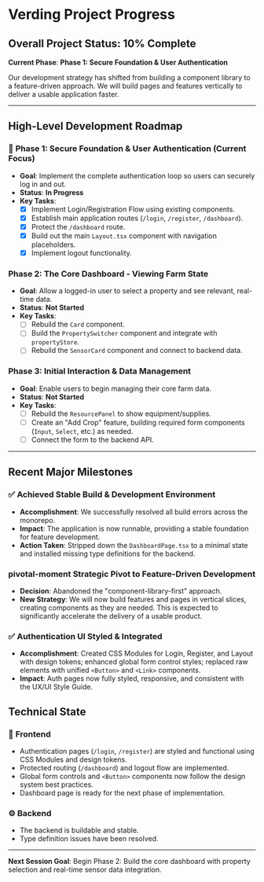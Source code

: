 # Verding Project Progress

## Overall Project Status: 10% Complete
**Current Phase**: **Phase 1: Secure Foundation & User Authentication**

Our development strategy has shifted from building a component library to a feature-driven approach. We will build pages and features vertically to deliver a usable application faster.

---

## High-Level Development Roadmap

### 🎯 **Phase 1: Secure Foundation & User Authentication (Current Focus)**
- **Goal**: Implement the complete authentication loop so users can securely log in and out.
- **Status**: **In Progress**
- **Key Tasks**:
    - [x] Implement Login/Registration Flow using existing components.
    - [x] Establish main application routes (`/login`, `/register`, `/dashboard`).
    - [x] Protect the `/dashboard` route.
    - [x] Build out the main `Layout.tsx` component with navigation placeholders.
    - [x] Implement logout functionality.

### **Phase 2: The Core Dashboard - Viewing Farm State**
- **Goal**: Allow a logged-in user to select a property and see relevant, real-time data.
- **Status**: **Not Started**
- **Key Tasks**:
    - [ ] Rebuild the `Card` component.
    - [ ] Build the `PropertySwitcher` component and integrate with `propertyStore`.
    - [ ] Rebuild the `SensorCard` component and connect to backend data.

### **Phase 3: Initial Interaction & Data Management**
- **Goal**: Enable users to begin managing their core farm data.
- **Status**: **Not Started**
- **Key Tasks**:
    - [ ] Rebuild the `ResourcePanel` to show equipment/supplies.
    - [ ] Create an "Add Crop" feature, building required form components (`Input`, `Select`, etc.) as needed.
    - [ ] Connect the form to the backend API.

---

## Recent Major Milestones

### ✅ **Achieved Stable Build & Development Environment**
- **Accomplishment**: We successfully resolved all build errors across the monorepo.
- **Impact**: The application is now runnable, providing a stable foundation for feature development.
- **Action Taken**: Stripped down the `DashboardPage.tsx` to a minimal state and installed missing type definitions for the backend.

###  pivotal-moment **Strategic Pivot to Feature-Driven Development**
- **Decision**: Abandoned the "component-library-first" approach.
- **New Strategy**: We will now build features and pages in vertical slices, creating components as they are needed. This is expected to significantly accelerate the delivery of a usable product.

### ✅ **Authentication UI Styled & Integrated**
- **Accomplishment**: Created CSS Modules for Login, Register, and Layout with design tokens; enhanced global form control styles; replaced raw elements with unified `<Button>` and `<Link>` components.
- **Impact**: Auth pages now fully styled, responsive, and consistent with the UX/UI Style Guide.

## Technical State

### 🔧 **Frontend**
- Authentication pages (`/login`, `/register`) are styled and functional using CSS Modules and design tokens.
- Protected routing (`/dashboard`) and logout flow are implemented.
- Global form controls and `<Button>` components now follow the design system best practices.
- Dashboard page is ready for the next phase of implementation.

### ⚙️ **Backend**
- The backend is buildable and stable.
- Type definition issues have been resolved.

---

**Next Session Goal**: Begin Phase 2: Build the core dashboard with property selection and real-time sensor data integration.
